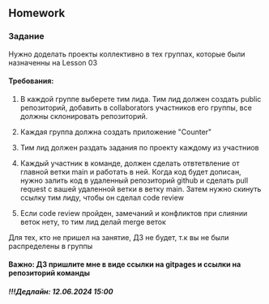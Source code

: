 ## Homework

### Задание

Нужно доделать проекты коллективно в тех группах, которые были назначенны на Lesson 03

#### Требования:

1. В каждой группе выберете тим лида. Тим лид должен создать public репозиторий, добавить в collaborators участников его группы, все должны склонировать репозиторий.

2. Каждая группа должна создать приложение "Counter"

3. Тим лид должен раздать задания по проекту каждому из участниов

4. Каждый участник в команде, должен сделать отвтетвление от главной ветки main и работать в ней. Когда код будет дописан, нужно залить код в удаленный репозиторий github и сделать pull request с вашей удаленной ветки в ветку main. Затем нужно скинуть ссылку тим лиду, чтобы он сделал code review

5. Если code review пройден, замечаний и конфликтов при слиянии веток нету, то тим лид делай merge веток

Для тех, кто не пришел на занятие, ДЗ не будет, т.к вы не были распределены в группы

#### Важно: ДЗ пришлите мне в виде ссылки на gitpages и ссылки на репозиторий команды

##### !!!Дедлайн: 12.06.2024 15:00
